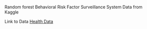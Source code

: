Random forest Behavioral Risk Factor Surveillance System Data from Kaggle

Link to Data [Health Data](https://www.kaggle.com/datasets/cdc/behavioral-risk-factor-surveillance-system)
